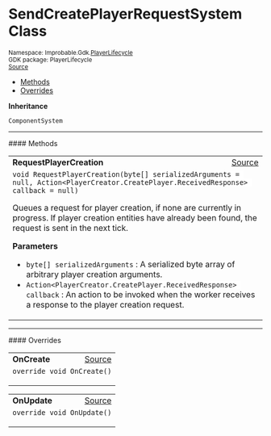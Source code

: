 
# SendCreatePlayerRequestSystem Class
<sup>
Namespace: Improbable.Gdk.<a href="{{urlRoot}}/api/player-lifecycle-index">PlayerLifecycle</a><br/>
GDK package: PlayerLifecycle<br/>
<a href="https://www.github.com/spatialos/gdk-for-unity/blob/decea028/workers/unity/Packages/io.improbable.gdk.playerlifecycle/Systems/PlayerCreation/SendCreatePlayerRequestSystem.cs/#L18">Source</a>
<style>
a code {
                    padding: 0em 0.25em!important;
}
code {
                    background-color: #ffffff!important;
}
</style>
</sup>
<nav id="pageToc" class="page-toc"><ul><li><a href="#methods">Methods</a>
<li><a href="#overrides">Overrides</a>
</ul></nav>



</p>

<b>Inheritance</b>

<code>ComponentSystem</code>











</p>
<hr style="width:100%; border-top-color:#d8d8d8" />
#### Methods


</p>




<table width="100%">
    <tr>
        <td style="border-right:none"><a id="requestplayercreation-byte-action-playercreator-createplayer-receivedresponse"></a><b>RequestPlayerCreation</b></td>
        <td style="border-left:none; text-align:right"><a href="https://www.github.com/spatialos/gdk-for-unity/blob/decea028/workers/unity/Packages/io.improbable.gdk.playerlifecycle/Systems/PlayerCreation/SendCreatePlayerRequestSystem.cs/#L116">Source</a></td>
    </tr>
    <tr>
        <td colspan="2">
<code>void RequestPlayerCreation(byte[] serializedArguments = null, Action&lt;PlayerCreator.CreatePlayer.ReceivedResponse&gt; callback = null)</code></p>
Queues a request for player creation, if none are currently in progress. If player creation entities have already been found, the request is sent in the next tick. 


</p>

<b>Parameters</b>

<ul>
<li><code>byte[] serializedArguments</code> : A serialized byte array of arbitrary player creation arguments.</li>
<li><code>Action&lt;PlayerCreator.CreatePlayer.ReceivedResponse&gt; callback</code> : An action to be invoked when the worker receives a response to the player creation request. </li>
</ul>





</td>
    </tr>
</table>




</p>
<hr style="width:100%; border-top-color:#d8d8d8" />
#### Overrides


</p>




<table width="100%">
    <tr>
        <td style="border-right:none"><a id="oncreate"></a><b>OnCreate</b></td>
        <td style="border-left:none; text-align:right"><a href="https://www.github.com/spatialos/gdk-for-unity/blob/decea028/workers/unity/Packages/io.improbable.gdk.playerlifecycle/Systems/PlayerCreation/SendCreatePlayerRequestSystem.cs/#L42">Source</a></td>
    </tr>
    <tr>
        <td colspan="2">
<code>override void OnCreate()</code></p>






</td>
    </tr>
</table>


<table width="100%">
    <tr>
        <td style="border-right:none"><a id="onupdate"></a><b>OnUpdate</b></td>
        <td style="border-left:none; text-align:right"><a href="https://www.github.com/spatialos/gdk-for-unity/blob/decea028/workers/unity/Packages/io.improbable.gdk.playerlifecycle/Systems/PlayerCreation/SendCreatePlayerRequestSystem.cs/#L220">Source</a></td>
    </tr>
    <tr>
        <td colspan="2">
<code>override void OnUpdate()</code></p>






</td>
    </tr>
</table>




